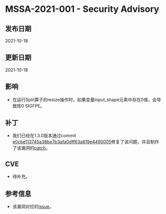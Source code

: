 # MSSA-2021-001 - Security Advisory

## 发布日期

2021-10-18

## 更新日期

2021-10-18

## 影响

- 在运行Split算子的resize操作时，如果变量input_shape元素中存在0值，会导致除0 SIGFPE。

## 补丁

- 我们已经在1.3.0版本通过commit [e0cbe113745a38be7b3afa0dff63a819e4490005](https://gitee.com/mindspore/mindspore/commit/e0cbe113745a38be7b3afa0dff63a819e4490005)修复了该问题，并且制作了该漏洞的[patch](../cve_patch/mssa-2021-001.patch)。

## CVE

- 待补充。

## 参考信息

- 该漏洞对应的[issue](https://gitee.com/mindspore/mindspore/issues/I3SE1A)。
